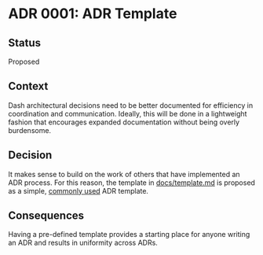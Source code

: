 # ADR 0001: ADR Template

## Status

Proposed

## Context

Dash architectural decisions need to be better documented for efficiency in coordination and communication. Ideally, this will be done in a lightweight fashion that encourages expanded documentation without being overly burdensome.

## Decision

It makes sense to build on the work of others that have implemented an ADR process. For this reason, the template in [docs/template.md](./docs/template.md) is proposed as a simple, [commonly used](https://github.com/joelparkerhenderson/architecture-decision-record/blob/main/templates/decision-record-template-by-michael-nygard/index.md) ADR template.

## Consequences

Having a pre-defined template provides a starting place for anyone writing an ADR and results in uniformity across ADRs.